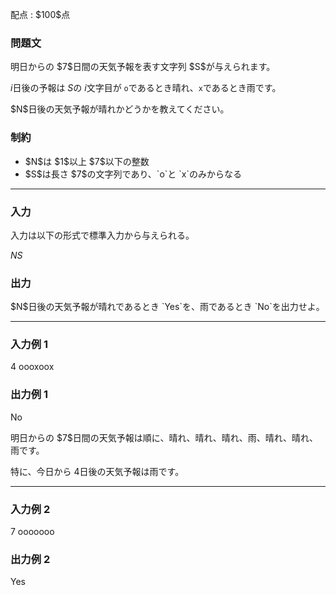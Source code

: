 
<div>

<span>

<span>

<p>
配点 : $100$点
</p>

<div>

<section>

### **問題文**

<p>
明日からの $7$日間の天気予報を表す文字列 $S$が与えられます。

$i$日後の予報は $S$の $i$文字目が `o`であるとき晴れ、`x`であるとき雨です。
</p>

<p>
$N$日後の天気予報が晴れかどうかを教えてください。
</p>

</section>

</div>

<div>

<section>

### **制約**

<ul>

<li>
$N$は $1$以上 $7$以下の整数
</li>

<li>
$S$は長さ $7$の文字列であり、`o`と `x`のみからなる
</li>

</ul>

</section>

</div>

---

<div>

<div>

<section>

### **入力**

<p>
入力は以下の形式で標準入力から与えられる。
</p>

<div>

$N$$S$
</div>

</section>

</div>

<div>

<section>

### **出力**

<p>
$N$日後の天気予報が晴れであるとき `Yes`を、雨であるとき `No`を出力せよ。
</p>

</section>

</div>

</div>

---

<div>

<section>

### **入力例 1**

<div>

4
oooxoox

</div>

</section>

</div>

<div>

<section>

### **出力例 1**

<div>

No

</div>

<p>
明日からの $7$日間の天気予報は順に、晴れ、晴れ、晴れ、雨、晴れ、晴れ、雨です。

特に、今日から $4$日後の天気予報は雨です。
</p>

</section>

</div>

---

<div>

<section>

### **入力例 2**

<div>

7
ooooooo

</div>

</section>

</div>

<div>

<section>

### **出力例 2**

<div>

Yes

</div>

</section>

</div>

</span>

</span>

</div>
